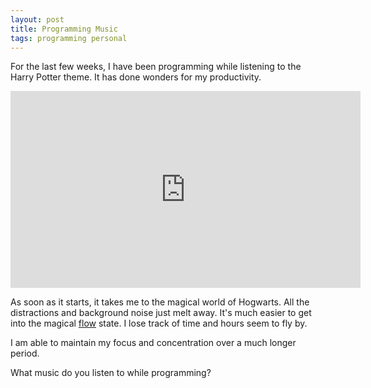 ```yaml
---
layout: post
title: Programming Music
tags: programming personal
---
```


For the last few weeks, I have been programming while listening to the Harry Potter theme. It has done wonders for my productivity.

<div class="video-container">
	<iframe width="560" height="315" src="https://www.youtube.com/embed/jATVgJ_grys" frameborder="0" allow="accelerometer; autoplay; clipboard-write; encrypted-media; gyroscope; picture-in-picture" allowfullscreen></iframe>
</div>

As soon as it starts, it takes me to the magical world of Hogwarts. All the distractions and background noise just melt away. It's much easier to get into the magical [flow](https://zenhabits.net/guide-to-achieving-flow-and-happiness-in-your-work/) state. I lose track of time and hours seem to fly by. 

I am able to maintain my focus and concentration over a much longer period.  

What music do you listen to while programming?  